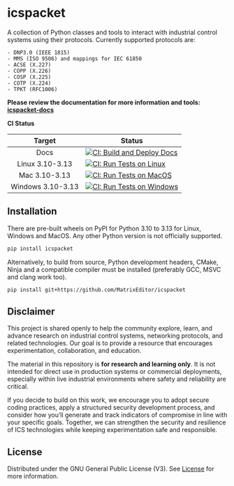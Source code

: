 # icspacket

A collection of Python classes and tools to interact with industrial control
systems using their protocols. Currently supported protocols are:

```
- DNP3.0 (IEEE 1815)
- MMS (ISO 9506) and mappings for IEC 61850
- ACSE (X.227)
- COPP (X.226)
- COSP (X.225)
- COTP (X.224)
- TPKT (RFC1006)
```

**Please review the documentation for more information and tools: [icspacket-docs](https://matrixeditor.github.io/icspacket/)**

**CI Status**

|Target|Status|
|:----:|------|
|Docs|[![CI: Build and Deploy Docs](https://github.com/MatrixEditor/icspacket/actions/workflows/ci-docs.yml/badge.svg)](https://github.com/MatrixEditor/icspacket/actions/workflows/ci-docs.yml)|
|Linux 3.10-3.13|[![CI: Run Tests on Linux](https://github.com/MatrixEditor/icspacket/actions/workflows/ci-pytest-linux.yml/badge.svg)](https://github.com/MatrixEditor/icspacket/actions/workflows/ci-pytest-linux.yml)|
|Mac 3.10-3.13|[![CI: Run Tests on MacOS](https://github.com/MatrixEditor/icspacket/actions/workflows/ci-pytest-macos.yml/badge.svg)](https://github.com/MatrixEditor/icspacket/actions/workflows/ci-pytest-macos.yml)|
|Windows 3.10-3.13|[![CI: Run Tests on Windows](https://github.com/MatrixEditor/icspacket/actions/workflows/ci-pytest-windows.yml/badge.svg)](https://github.com/MatrixEditor/icspacket/actions/workflows/ci-pytest-windows.yml)|

## Installation

There are pre-built wheels on PyPI for Python 3.10 to 3.13 for Linux, Windows
and MacOS. Any other Python version is not officially supported.

```bash
pip install icspacket
```

Alternatively, to build from source, Python development headers, CMake, Ninja
and a compatible compiler must be installed (preferably GCC, MSVC and clang work
too).

```bash
pip install git+https://github.com/MatrixEditor/icspacket
```

## Disclaimer

This project is shared openly to help the community explore, learn, and advance
research on industrial control systems, networking protocols, and related
technologies. Our goal is to provide a resource that encourages experimentation,
collaboration, and education.

The material in this repository is **for research and learning only**. It is not
intended for direct use in production systems or commercial deployments,
especially within live industrial environments where safety and reliability are
critical.

If you decide to build on this work, we encourage you to adopt secure coding
practices, apply a structured security development process, and consider how
you’ll generate and track indicators of compromise in line with your specific
goals. Together, we can strengthen the security and resilience of ICS
technologies while keeping experimentation safe and responsible.

## License

Distributed under the GNU General Public License (V3). See [License](LICENSE) for more information.